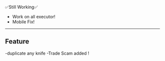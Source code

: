 ✅Still Working✅

- Work on all executor!
- Mobile Fix!
----------------------------
Feature
----------------------------
-duplicate any knife
-Trade Scam added !
